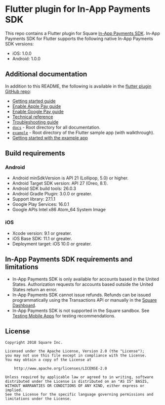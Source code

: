 # Flutter plugin for In-App Payments SDK

This repo contains a Flutter plugin for Square [In-App Payments SDK]. In-App Payments SDK for
Flutter supports the following native In-App Payments SDK versions:

  * iOS: 1.0.0
  * Android: 1.0.0

## Additional documentation

In addition to this README, the following is available in the [flutter plugin GitHub repo]:

* [Getting started guide]
* [Enable Apple Pay guide]
* [Enable Google Pay guide]
* [Technical reference]
* [Troubleshooting guide]
* [`docs`] - Root directory for all documentation.
* [`example`] - Root directory of the Flutter sample app (with walkthrough).
* [Getting started with the example app]

## Build requirements

### Android

* Android minSdkVersion is API 21 (Lollipop, 5.0) or higher. 
* Android Target SDK version: API 27 (Oreo, 8.1).
* Android SDK build tools: 26.0.3
* Android Gradle Plugin: 3.0.0 or greater.
* Support library: 27.1.1
* Google Play Services: 16.0.1
* Google APIs Intel x86 Atom_64 System Image

### iOS

* Xcode version: 9.1 or greater.
* iOS Base SDK: 11.1 or greater.
* Deployment target: iOS 10.0 or greater.


## In-App Payments SDK requirements and limitations

* In-App Payments SDK is only available for accounts based in the United States.
  Authorization requests for accounts based outside the United States return an
  error.
* In-App Payments SDK cannot issue refunds. Refunds can be issued programmatically using
  the Transactions API or manually in the [Square Dashboard].
* In-App Payments SDK is not supported in the Square sandbox. See [Testing Mobile Apps]
  for testing recommendations.



## License

```
Copyright 2018 Square Inc.

Licensed under the Apache License, Version 2.0 (the "License");
you may not use this file except in compliance with the License.
You may obtain a copy of the License at

    http://www.apache.org/licenses/LICENSE-2.0

Unless required by applicable law or agreed to in writing, software
distributed under the License is distributed on an "AS IS" BASIS,
WITHOUT WARRANTIES OR CONDITIONS OF ANY KIND, either express or implied.
See the License for the specific language governing permissions and
limitations under the License.
```

[//]: # "Link anchor definitions"
[squareup.com/activate]: https://squareup.com/activate
[In-App Payments SDK]: https://docs.connect.squareup.com/payments/inapppayments/intro
[Square Dashboard]: https://squareup.com/dashboard/
[Testing Mobile Apps]: https://docs.connect.squareup.com/testing/mobile
[`docs`]: https://github.com/square/in-app-payments-flutter-plugin/tree/master/docs
[`example`]: https://github.com/square/in-app-payments-flutter-plugin/tree/master/example
[Getting started guide]: https://github.com/square/in-app-payments-flutter-plugin/blob/master/docs/get-started.md
[Enable Apple Pay guide]: https://github.com/square/in-app-payments-flutter-plugin/blob/master/docs/enable-applepay.md
[Enable Google Pay guide]: https://github.com/square/in-app-payments-flutter-plugin/blob/master/docs/enable-googlepay.md
[Technical reference]: https://github.com/square/in-app-payments-flutter-plugin/blob/master/docs/reference.md
[Troubleshooting guide]: https://github.com/square/in-app-payments-flutter-plugin/blob/master/docs/troubleshooting.md
[flutter plugin GitHub repo]: https://github.com/square/in-app-payments-flutter-plugin/tree/master
[Getting started with the example app]: https://github.com/square/in-app-payments-flutter-plugin/tree/master/example/README.md
